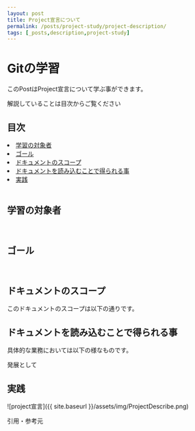 ```yaml
---
layout: post
title: Project宣言について
permalink: /posts/project-study/project-description/
tags: [_posts,description,project-study]
---
```


<h1>Gitの学習 </h1>
このPostはProject宣言について学ぶ事ができます。

解説していることは目次からご覧ください

<h2>目次</h2>
<li><a href="#target">学習の対象者</a></li>
<li><a href="#goal">ゴール</a></li>
<li><a href="#scope">ドキュメントのスコープ</a></li>
<li><a href="#scope">ドキュメントを読み込むことで得られる事</a></li>
<li><a href="#do">実践</a></li>


<br>

<h2 id="target">学習の対象者</h2>


<br>

<h2 id="goal">ゴール</h2>

<br>

<h2 id="scope">ドキュメントのスコープ</h2>
このドキュメントのスコープは以下の通りです。

<br>

<h2 id="merit">ドキュメントを読み込むことで得られる事</h2>
具体的な業務においては以下の様なものです。

発展として

<h2>実践</h2>
![project宣言]({{ site.baseurl }}/assets/img/ProjectDescribe.png)




引用・参考元
